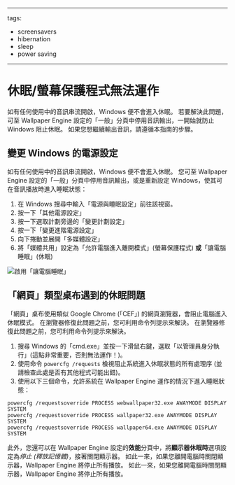- - -
  tags:
  - screensavers
  - hibernation
  - sleep
  - power saving
- - -

# 休眠/螢幕保護程式無法運作

如有任何使用中的音訊串流開啟，Windows 便不會進入休眠。 若要解決此問題，可至 Wallpaper Engine 設定的「一般」分頁中停用音訊輸出，一開始就防止 Windows 阻止休眠。 如果您想繼續輸出音訊，請遵循本指南的步驟。

## 變更 Windows 的電源設定

如有任何使用中的音訊串流開啟，Windows 便不會進入休眠。 您可至 Wallpaper Engine 設定的「一般」分頁中停用音訊輸出，或是重新設定 Windows，使其可在音訊播放時進入睡眠狀態：

1. 在 Windows 搜尋中輸入「電源與睡眠設定」前往該視窗。
2. 按一下「其他電源設定」
3. 按一下選取計劃旁邊的「變更計劃設定」
4. 按一下「變更進階電源設定」
5. 向下捲動並展開「多媒體設定」
6. 將「媒體共用」設定為「允許電腦進入離開模式」(螢幕保護程式) **或**「讓電腦睡眠」(休眠)

![啟用「讓電腦睡眠」](./power.gif)

## 「網頁」類型桌布遇到的休眠問題

「網頁」桌布使用類似 Google Chrome (「CEF」) 的網頁瀏覽器，會阻止電腦進入休眠模式。 在瀏覽器修復此問題之前，您可利用命令列提示來解決。 在瀏覽器修復此問題之前，您可利用命令列提示來解決。

1. 搜尋 Windows 的「cmd.exe」並按一下滑鼠右鍵，選取「以管理員身分執行」(這點非常重要，否則無法運作！)。
2. 使用命令 `powercfg /requests` 檢視阻止系統進入休眠狀態的所有處理序 (並請檢查此處是否有其他程式可能出錯)。
3. 使用以下三個命令，允許系統在 Wallpaper Engine 運作的情況下進入睡眠狀態：

```
powercfg /requestsoverride PROCESS webwallpaper32.exe AWAYMODE DISPLAY SYSTEM
powercfg /requestsoverride PROCESS wallpaper32.exe AWAYMODE DISPLAY SYSTEM
powercfg /requestsoverride PROCESS wallpaper64.exe AWAYMODE DISPLAY SYSTEM
```

此外，您還可以在 Wallpaper Engine 設定的**效能**分頁中，將**顯示器休眠時**選項設定為*停止 (釋放記憶體)*，接著關閉顯示器。 如此一來，如果您離開電腦時關閉顯示器，Wallpaper Engine 將停止所有播放。 如此一來，如果您離開電腦時關閉顯示器，Wallpaper Engine 將停止所有播放。